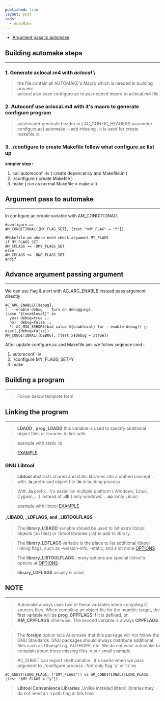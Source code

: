 ```yaml
---
published: true
layout: post
tags:
  - AutoMake
---
```

- [Argument pass to automake](#argument)
## Building automake steps
---
### 1. Generate aclocal.m4  with  **_aclocal_** \
> the file contain all AUTOMAKE's Macro which is needed in building process\
> aclocal also scan configure.ac to put needed macro to aclocal.m4 file

### 2. Autoconf use aclocal.m4 with it's macro to generate configure program 
> autoheader generate header in ( AC_CONFIG_HEADERS parameter conifgure.ac)
  automake --add-missing . it is used for create makefile.in.
  

### 3. ./configure to create Makefile follow what configure.ac list up 

**simpler step :**
1. call autoreconf -iv  ( create depencency and Makefile.in )
2. ./configure          ( create Makefile )
3. make                 ( run as normal Makefile = make all)

## Argument pass to automake
---
In configure.ac
create variable with AM_CONDITIONAL\
```
#configure.ac
AM_CONDITIONAL([MY_FLAG_SET], [test "%MY_FLAG" = "Y"])

#Makefile.am where need check argument MY_FLAGS
if MY_FLAGS_SET
AM_CFLAGS += -DMY_FLAGS_SET
else
AM_CFLAGS += -DNO_FLAGS_SET
endif
```
## Advance argument passing argument
---
We can use flag & alert with AC_ARG_ENABLE instead pass argument directly
```
AC_ARG_ENABLE([debug],
[  --enable-debug    Turn on debugging],
[case "${enableval}" in
  yes) debug=true ;;
  no)  debug=false ;;
  *) AC_MSG_ERROR([bad value ${enableval} for --enable-debug]) ;;
esac],[debug=false])
AM_CONDITIONAL([DEBUG], [test x$debug = xtrue])
```
After update configure.ac and Makefile.am. we follow seqence cmd : 
1. autoreconf -iv 
2. ./configure MY_FLAGS_SET=Y
3. make

## Building a program
---
> Follow below template form
## Linking the program
---
> **LDADD** , **prog_LDADD** this variable is used to specify additional object files or libraries to link with

> example with static lib

> [EXAMPLE](https://github.com/vuhailongkl97/network/commit/238c438d9302a6dee8b0d0c208ee21f455288418)


### GNU Libtool

> **Libtool** abstracts shared and static libraries into a unified concept . with **.la** prefix and object file **.lo** in buiding process

> With **.la** prefix . it's easier on multiple platform ( Windows, Linux, Cygwin,... ) instead of **.dll** ( only windows) . **.so** (only Linux)

> example with libtool
> [EXAMPLE](https://github.com/vuhailongkl97/network/commit/bbb7a2e79ed33bc965ecbf584e09c545e1efceec)

#### _LIBADD, _LDFLAGS, and _LIBTOOLFLAGS

> The **library_LIBADD** variable should be used to list extra libtool objects (.lo files) or libtool libraries (.la) to add to library.

> The **library_LDFLAGS** variable is the place to list additional libtool linking flags, such as -version-info, -static, and a lot more [OPTIONS](https://www.gnu.org/software/libtool/manual/libtool.html#Link-mode)

> The **library_LIBTOOLFLAGS** . many options are special libtool's options at [OPTIONS](https://www.gnu.org/sdoftware/libtool/manual/libtool.html#Invoking-libtool)

> **library_LDFLAGS** usually is used.

## NOTE
---
> Automake always uses two of these variables when compiling C sources files. When compiling an object file for the mumble target, the first variable will be **prog_CPPFLAGS** if it is defined, or **AM_CPPFLAGS** otherwise. The second variable is always **CPPFLAGS** . 

> The **foreign** option tells Automake that this package will not follow the GNU Standards. GNU packages should always distribute additional files such as ChangeLog, AUTHORS, etc. We do not want automake to complain about these missing files in our small example.

>AC_SUBST can export shell variable . it's useful when we pass argument to ./configure process
. Not only flag 'y' or 'n'
ex 
```
AC_SUBST(LONG_FLAGS, ["$MY_FLAGS"]) vs AM_CONDITIONAL([LONG_FLAGS, [test "$MY_FLAGS = "y"])
```

> **Libtool Convenience Libraries** ,Unlike installed libtool libraries they do not need an -rpath flag at link time 


















